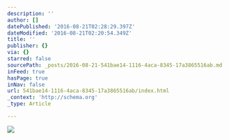 ```yaml
---
description: ''
author: []
datePublished: '2016-08-21T02:28:29.397Z'
dateModified: '2016-08-21T02:20:54.349Z'
title: ''
publisher: {}
via: {}
starred: false
sourcePath: _posts/2016-08-21-541bae14-1116-4aca-8345-17a3865516ab.md
inFeed: true
hasPage: true
inNav: false
url: 541bae14-1116-4aca-8345-17a3865516ab/index.html
_context: 'http://schema.org'
_type: Article

---
```

![](https://the-grid-user-content.s3-us-west-2.amazonaws.com/ea63f882-4517-4f63-9ada-11da881afb8f.png)